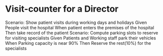 # Visit-counter for a Director

Scenario: Show patient visits during working days and holidays
  Given
  People visit the hospital
  When
  patient enters the premises of the hospital
  Then
  take record of the patient
Scenario: Compute parking slots to reserve for visiting specialists
  Given
  Patients and Working staff park their vehicles 
  When
  Parking capacity is near 90%
  Then
  Reserve the rest(10%) for the specialists
